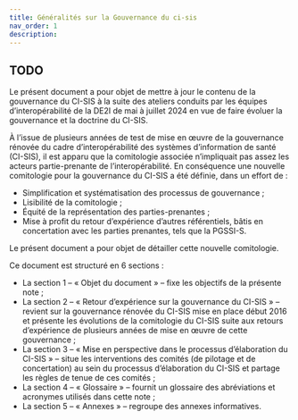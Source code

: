 ```yaml
---
title: Généralités sur la Gouvernance du ci-sis
nav_order: 1
description: 
---
```


## TODO

Le présent document a pour objet de mettre à jour le contenu de la gouvernance du CI-SIS à la suite des ateliers conduits par les équipes d’interopérabilité de la DE2I de mai à juillet 2024 en vue de faire évoluer la gouvernance et la doctrine du CI-SIS.

À l’issue de plusieurs années de test de mise en œuvre de la gouvernance rénovée du cadre d’interopérabilité des systèmes d’information de santé (CI-SIS), il est apparu que la comitologie associée n’impliquait pas assez les acteurs partie-prenante de l’interopérabilité. En conséquence une nouvelle comitologie pour la gouvernance du CI-SIS a été définie, dans un effort de :

<div class="wysiwyg">
    <ul>
        <li>Simplification et systématisation des processus de gouvernance ; </li>
        <li>Lisibilité de la comitologie ; </li>
        <li>Équité de la représentation des parties-prenantes ; </li>
        <li>Mise à profit du retour d’expérience d’autres référentiels, bâtis en concertation avec les parties prenantes, tels que la PGSSI-S. </li>
    </ul>
</div>

Le présent document a pour objet de détailler cette nouvelle comitologie.

Ce document est structuré en 6 sections :

<div class="wysiwyg">
    <ul>
        <li>La section 1 – « Objet du document » – fixe les objectifs de la présente note ; </li>
        <li>La section 2 – « Retour d’expérience sur la gouvernance du CI-SIS » – revient sur la gouvernance rénovée du CI-SIS mise en place début 2016 et présente les évolutions de la comitologie du CI-SIS suite aux retours d’expérience de plusieurs années de mise en œuvre de cette gouvernance ; </li>
        <li>La section 3 – « Mise en perspective dans le processus d’élaboration du CI-SIS » – situe les interventions des comités (de pilotage et de concertation) au sein du processus d’élaboration du CI-SIS et partage les règles de tenue de ces comités ; </li>
        <li>La section 4 – « Glossaire » – fournit un glossaire des abréviations et acronymes utilisés dans cette note ; </li>
        <li>La section 5 – « Annexes » – regroupe des annexes informatives. </li>
    </ul>
</div>
